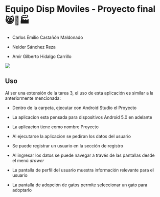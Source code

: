 # **Equipo Disp Moviles - Proyecto final** 😸📱🏭

- Carlos Emilio Castañón Maldonado  

- Neider Sánchez Reza

- Amir Gilberto Hidalgo Carrillo

[![](https://media.tenor.com/U-vTBdF6z28AAAAd/cat-shaking.gif)](https://www.youtube.com/watch?v=KC6cPq-NmuU)

## **Uso**
Al ser una extensión de la tarea 3, el uso de esta aplicación es similar a la anteriormente mencionada:
- Dentro de la carpeta, ejecutar con Android Studio el Proyecto
- La aplicacion esta pensada para dispositivos Android 5.0 en adelante
- La aplicacion tiene como nombre Proyecto

- Al ejecutarse la aplicacion se pediran los datos del usuario 
- Se puede registrar un usuario en la sección de registro
- Al ingresar los datos se puede navegar a través de las pantallas desde el menú _drawer_
- La pantalla de perfil del usuario muestra información relevante para el usuario
- La pantalla de adopción de gatos permite seleccionar un gato para adoptarlo
